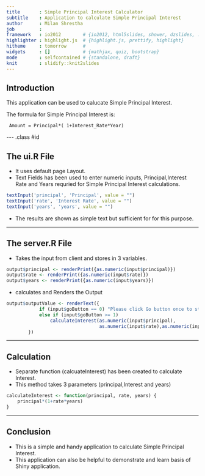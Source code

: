 ```yaml
---
title       : Simple Principal Interest Calculator 
subtitle    : Application to calculate Simple Principal Interest
author      : Milan Shrestha
job         : 
framework   : io2012        # {io2012, html5slides, shower, dzslides, ...}
highlighter : highlight.js  # {highlight.js, prettify, highlight}
hitheme     : tomorrow      # 
widgets     : []            # {mathjax, quiz, bootstrap}
mode        : selfcontained # {standalone, draft}
knit        : slidify::knit2slides
---
```


## Introduction

This application can be used to calucate Simple Principal Interest.

The formula for Simple Principal Interest is:

     Amount = Principal*( 1+Interest_Rate*Year) 


--- .class #id 

## The ui.R File

* It uses default page Layout.
* Text Fields has been used to enter numeric inputs, Principal,Interest Rate and Years requried for Simple Principal Interest calculations.

```r
textInput('principal', 'Principal', value = "")
textInput('rate', 'Interest Rate', value = "")
textInput('years', 'years', value = "")
```

* The results are shown as simple text but sufficient for for this purpose.

---

## The server.R File

* Takes the input from client and stores in 3 variables.


```r
output$principal <- renderPrint({as.numeric(input$principal)})
output$rate <- renderPrint({as.numeric(input$rate)})
output$years <- renderPrint({as.numeric(input$years)})
```
* calculates and Renders the Output


```r
output$outputValue <- renderText({
            if (input$goButton == 0) "Please click Go button once to start calulating Interest"
            else if (input$goButton >= 1) 
                calculateInterest(as.numeric(input$principal),
                                  as.numeric(input$rate),as.numeric(input$years))
        })
```

---

## Calculation

* Separate function (calcuateInterest) has been created to calculate Interest. 
* This method takes 3 parameters (principal,Interest and years)


```r
calculateInterest <- function(principal, rate, years) {
    principal*(1+rate*years)
}
```

----

## Conclusion

* This is a simple and handy application to calculate Simple Principal Interest.
* This application can also be helpful to demonstrate and learn basis of Shiny application.

